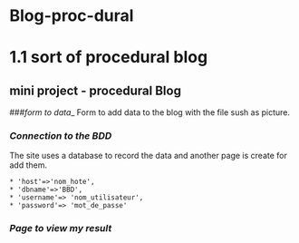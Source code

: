 # Blog-proc-dural
1.1 sort of procedural blog
====

mini project  - procedural Blog
--------------------------------------------------------------------------
###_form to data__
Form to add data to the blog with the file sush as picture.

### ___Connection to the BDD___

The site uses a database to record the data and another page is create for add them.

    * 'host'=>'nom_hote',
    * 'dbname'=>'BBD',
    * 'username'=> 'nom_utilisateur',
    * 'password'=> 'mot_de_passe'

### ___Page to view my result___

